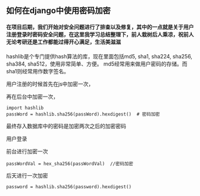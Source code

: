 ## 如何在django中使用密码加密

#### 在项目后期，我们开始对安全问题进行了排查以及修复，其中的一点就是关于用户注册登录时密码安全问题，在这里我学习总结整理下，前人栽树后人乘凉，祝前人无论考研还是工作都能过得开心满足，生活美滋滋

hashlib是个专门提供hash算法的库，现在里面包括md5, sha1, sha224, sha256, sha384, sha512，使用非常简单、方便。 md5经常用来做用户密码的存储。而sha1则经常用作数字签名。

用户注册的时候首先在js中加密一次，

 >   <script src="/webStatic/public/sha256.min.js"> </script>

再在后台中加密一次，

    import hashlib
    passWord = hashlib.sha256(passWord).hexdigest()  # 密码加密



最终存入数据库中的密码是加密两次之后的加密密码


用户登录

前台进行加密一次 

    passWordVal = hex_sha256(passWordVal)  //密码加密
后天进行一次加密 
    
    password = hashlib.sha256(password).hexdigest()



